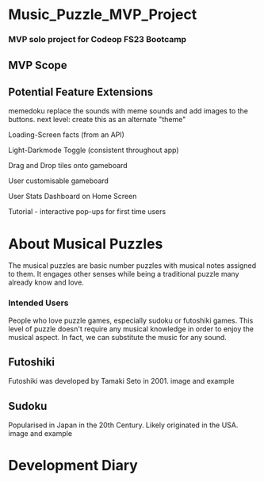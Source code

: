 # Music_Puzzle_MVP_Project
 ### MVP solo project for Codeop FS23 Bootcamp

## MVP Scope




## Potential Feature Extensions

 memedoku 
 replace the sounds with meme sounds and add images to the buttons.
 next level: create this as an alternate "theme"

 Loading-Screen facts (from an API)

 Light-Darkmode Toggle (consistent throughout app)

 Drag and Drop tiles onto gameboard

 User customisable gameboard

 User Stats Dashboard on Home Screen

 Tutorial - interactive pop-ups for first time users

# About Musical Puzzles

The musical puzzles are basic number puzzles with musical notes assigned to them. It engages other senses while being a traditional puzzle many already know and love.



### Intended Users
People who love puzzle games, especially sudoku or futoshiki games. This level of puzzle doesn't require any musical knowledge in order to enjoy the musical aspect. In fact, we can substitute the music for any sound.


## Futoshiki
Futoshiki was developed by Tamaki Seto in 2001. image and example



## Sudoku
Popularised in Japan in the 20th Century. Likely originated in the USA. 
image and example

# Development Diary

